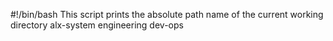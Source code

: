 #!/bin/bash
This script prints the absolute path name of the current working directory
alx-system engineering dev-ops
